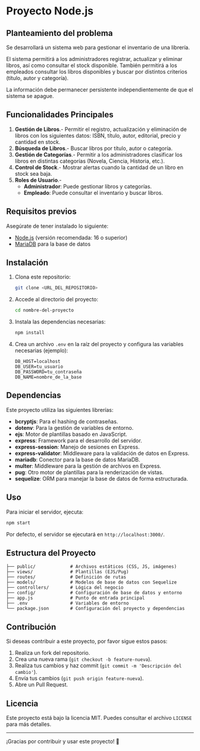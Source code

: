 # Proyecto Node.js

## Planteamiento del problema

Se desarrollará un sistema web para gestionar el inventario de una librería.

El sistema permitirá a los administradores registrar, actualizar y eliminar libros, así como consultar el stock disponible. También permitirá a los empleados consultar los libros disponibles y buscar por distintos criterios (título, autor y categoría).

La información debe permanecer persistente independientemente de que el sistema se apague.

## Funcionalidades Principales

1. **Gestión de Libros**.- Permitir el registro, actualización y eliminación de libros con los siguientes datos: ISBN, título, autor, editorial, precio y cantidad en stock.
2. **Búsqueda de Libros**.- Buscar libros por título, autor o categoría.
3. **Gestión de Categorías**.- Permitir a los administradores clasificar los libros en distintas categorías (Novela, Ciencia, Historia, etc.).
4. **Control de Stock**.- Mostrar alertas cuando la cantidad de un libro en stock sea baja.
5. **Roles de Usuario**.-
   - **Administrador**: Puede gestionar libros y categorías.
   - **Empleado**: Puede consultar el inventario y buscar libros.

## Requisitos previos

Asegúrate de tener instalado lo siguiente:
- [Node.js](https://nodejs.org/) (versión recomendada: 16 o superior)
- [MariaDB](https://mariadb.org/) para la base de datos

## Instalación

1. Clona este repositorio:
   ```sh
   git clone <URL_DEL_REPOSITORIO>
   ```
2. Accede al directorio del proyecto:
   ```sh
   cd nombre-del-proyecto
   ```
3. Instala las dependencias necesarias:
   ```sh
   npm install
   ```
4. Crea un archivo `.env` en la raíz del proyecto y configura las variables necesarias (ejemplo):
   ```env
   DB_HOST=localhost
   DB_USER=tu_usuario
   DB_PASSWORD=tu_contraseña
   DB_NAME=nombre_de_la_base
   ```

## Dependencias

Este proyecto utiliza las siguientes librerías:

- **bcryptjs**: Para el hashing de contraseñas.
- **dotenv**: Para la gestión de variables de entorno.
- **ejs**: Motor de plantillas basado en JavaScript.
- **express**: Framework para el desarrollo del servidor.
- **express-session**: Manejo de sesiones en Express.
- **express-validator**: Middleware para la validación de datos en Express.
- **mariadb**: Conector para la base de datos MariaDB.
- **multer**: Middleware para la gestión de archivos en Express.
- **pug**: Otro motor de plantillas para la renderización de vistas.
- **sequelize**: ORM para manejar la base de datos de forma estructurada.

## Uso

Para iniciar el servidor, ejecuta:
```sh
npm start
```
Por defecto, el servidor se ejecutará en `http://localhost:3000/`.

## Estructura del Proyecto

```
├── public/             # Archivos estáticos (CSS, JS, imágenes)
├── views/              # Plantillas (EJS/Pug)
├── routes/             # Definición de rutas
├── models/             # Modelos de base de datos con Sequelize
├── controllers/        # Lógica del negocio
├── config/             # Configuración de base de datos y entorno
├── app.js              # Punto de entrada principal
├── .env                # Variables de entorno
└── package.json        # Configuración del proyecto y dependencias
```

## Contribución

Si deseas contribuir a este proyecto, por favor sigue estos pasos:
1. Realiza un fork del repositorio.
2. Crea una nueva rama (`git checkout -b feature-nueva`).
3. Realiza tus cambios y haz commit (`git commit -m 'Descripción del cambio'`).
4. Envía tus cambios (`git push origin feature-nueva`).
5. Abre un Pull Request.

## Licencia

Este proyecto está bajo la licencia MIT. Puedes consultar el archivo `LICENSE` para más detalles.

---

¡Gracias por contribuir y usar este proyecto! 🚀

